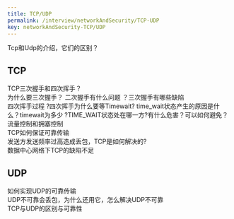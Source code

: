 ```yaml
---
title: TCP/UDP
permalink: /interview/networkAndSecurity/TCP-UDP
key: networkAndSecurity-TCP/UDP
---
```


Tcp和Udp的介绍，它们的区别？ 

## **TCP** 

TCP三次握手和四次挥手？   
为什么要三次握手？  二次握手有什么问题  ？三次握手有哪些缺陷  
四次挥手过程 ?四次挥手为什么要等Timewait? time_wait状态产生的原因是什么？timewait为多少 ?TIME_WAIT状态处在哪一方?有什么危害？可以如何避免？  
流量控制和拥塞控制  
TCP如何保证可靠传输   
发送方发送频率过高造成丢包，TCP是如何解决的?  
数据中心网络下TCP的缺陷不足  

## **UDP**

如何实现UDP的可靠传输   
UDP不可靠会丢包，为什么还用它，怎么解决UDP不可靠  
TCP与UDP的区别与可靠性  
